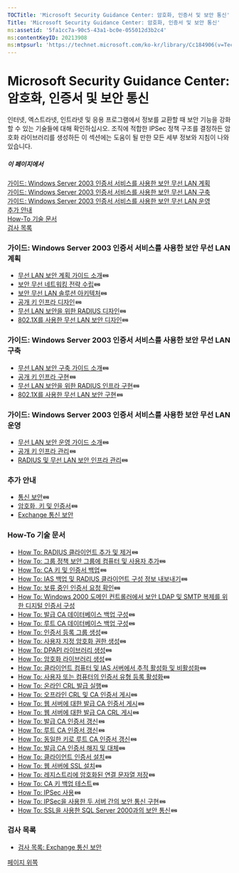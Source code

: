 ```yaml
---
TOCTitle: 'Microsoft Security Guidance Center: 암호화, 인증서 및 보안 통신'
Title: 'Microsoft Security Guidance Center: 암호화, 인증서 및 보안 통신'
ms:assetid: '5fa1cc7a-90c5-43a1-bc0e-055012d3b2c4'
ms:contentKeyID: 20213908
ms:mtpsurl: 'https://technet.microsoft.com/ko-kr/library/Cc184906(v=TechNet.10)'
---
```


Microsoft Security Guidance Center: 암호화, 인증서 및 보안 통신
===============================================================

인터넷, 엑스트라넷, 인트라넷 및 응용 프로그램에서 정보를 교환할 때 보안 기능을 강화할 수 있는 기술들에 대해 확인하십시오. 조직에 적합한 IPSec 정책 구조를 결정하든 암호화 라이브러리를 생성하든 이 섹션에는 도움이 될 만한 모든 세부 정보와 지침이 나와 있습니다.

##### 이 페이지에서

[](#e3)[가이드: Windows Server 2003 인증서 서비스를 사용한 보안 무선 LAN 계획](#e3)  
[](#epc)[가이드: Windows Server 2003 인증서 서비스를 사용한 보안 무선 LAN 구축](#epc)  
[](#esd)[가이드: Windows Server 2003 인증서 서비스를 사용한 보안 무선 LAN 운영](#esd)  
[](#eoe)[추가 안내](#eoe)  
[](#ehf)[How-To 기술 문서](#ehf)  
[](#ereac)[검사 목록](#ereac)

### 가이드: Windows Server 2003 인증서 서비스를 사용한 보안 무선 LAN 계획

-   [무선 LAN 보안 계획 가이드 소개](https://www.microsoft.com/technet/security/guidance/secmod167.mspx)![](images/Cc184906.tous(ko-kr,TechNet.10).gif)
-   [보안 무선 네트워킹 전략 수립](https://www.microsoft.com/technet/security/guidance/secmod168.mspx)![](images/Cc184906.tous(ko-kr,TechNet.10).gif)
-   [보안 무선 LAN 솔루션 아키텍처](https://www.microsoft.com/technet/security/guidance/secmod169.mspx)![](images/Cc184906.tous(ko-kr,TechNet.10).gif)
-   [공개 키 인프라 디자인](https://www.microsoft.com/technet/security/guidance/secmod170.mspx)![](images/Cc184906.tous(ko-kr,TechNet.10).gif)
-   [무선 LAN 보안을 위한 RADIUS 디자인](https://www.microsoft.com/technet/security/guidance/secmod171.mspx)![](images/Cc184906.tous(ko-kr,TechNet.10).gif)
-   [802.1X를 사용한 무선 LAN 보안 디자인](https://www.microsoft.com/technet/security/guidance/secmod172.mspx)![](images/Cc184906.tous(ko-kr,TechNet.10).gif)

### 가이드: Windows Server 2003 인증서 서비스를 사용한 보안 무선 LAN 구축

-   [무선 LAN 보안 구축 가이드 소개](https://www.microsoft.com/technet/security/guidance/secmod160.mspx)![](images/Cc184906.tous(ko-kr,TechNet.10).gif)
-   [공개 키 인프라 구현](https://www.microsoft.com/technet/security/guidance/secmod161.mspx)![](images/Cc184906.tous(ko-kr,TechNet.10).gif)
-   [무선 LAN 보안을 위한 RADIUS 인프라 구현](https://www.microsoft.com/technet/security/guidance/secmod162.mspx)![](images/Cc184906.tous(ko-kr,TechNet.10).gif)
-   [802.1X를 사용한 무선 LAN 보안 구현](https://www.microsoft.com/technet/security/guidance/secmod163.mspx)![](images/Cc184906.tous(ko-kr,TechNet.10).gif)

### 가이드: Windows Server 2003 인증서 서비스를 사용한 보안 무선 LAN 운영

-   [무선 LAN 보안 운영 가이드 소개](https://www.microsoft.com/technet/security/guidance/secmod164.mspx)![](images/Cc184906.tous(ko-kr,TechNet.10).gif)
-   [공개 키 인프라 관리](https://www.microsoft.com/technet/security/guidance/secmod165.mspx)![](images/Cc184906.tous(ko-kr,TechNet.10).gif)
-   [RADIUS 및 무선 LAN 보안 인프라 관리](https://www.microsoft.com/technet/security/guidance/secmod166.mspx)![](images/Cc184906.tous(ko-kr,TechNet.10).gif)

### 추가 안내

-   [통신 보안](https://msdn.microsoft.com/library/default.asp?url=/library/en-us/secmod/html/secmod04.asp)![](images/Cc184906.tous(ko-kr,TechNet.10).gif)
-   [암호화, 키 및 인증서](https://msdn.microsoft.com/library/default.asp?url=/library/en-us/secmod/html/secmod39.asp)![](images/Cc184906.tous(ko-kr,TechNet.10).gif)
-   [Exchange 통신 보안](https://www.microsoft.com/korea/technet/security/guidance/secmod44.asp)

### How-To 기술 문서

-   [How To: RADIUS 클라이언트 추가 및 제거](https://www.microsoft.com/technet/security/guidance/secmod190.asp)![](images/Cc184906.tous(ko-kr,TechNet.10).gif)
-   [How To: 그룹 정책 보안 그룹에 컴퓨터 및 사용자 추가](https://www.microsoft.com/technet/security/guidance/secmod189.asp)![](images/Cc184906.tous(ko-kr,TechNet.10).gif)
-   [How To: CA 키 및 인증서 백업](https://www.microsoft.com/technet/security/guidance/secmod174.asp)![](images/Cc184906.tous(ko-kr,TechNet.10).gif)
-   [How To: IAS 백업 및 RADIUS 클라이언트 구성 정보 내보내기](https://www.microsoft.com/technet/security/guidance/secmod191.asp)![](images/Cc184906.tous(ko-kr,TechNet.10).gif)
-   [How To: 보류 중인 인증서 요청 확인](https://www.microsoft.com/technet/security/guidance/secmod175.asp)![](images/Cc184906.tous(ko-kr,TechNet.10).gif)
-   [How To: Windows 2000 도메인 컨트롤러에서 보안 LDAP 및 SMTP 복제를 위한 디지털 인증서 구성](https://www.microsoft.com/korea/technet/security/guidance/secmod154.asp)
-   [How To: 발급 CA 데이터베이스 백업 구성](https://www.microsoft.com/technet/security/guidance/secmod176.asp)![](images/Cc184906.tous(ko-kr,TechNet.10).gif)
-   [How To: 루트 CA 데이터베이스 백업 구성](https://www.microsoft.com/technet/security/guidance/secmod177.asp)![](images/Cc184906.tous(ko-kr,TechNet.10).gif)
-   [How To: 인증서 등록 그룹 생성](https://www.microsoft.com/technet/security/guidance/secmod178.asp)![](images/Cc184906.tous(ko-kr,TechNet.10).gif)
-   [How To: 사용자 지정 암호화 권한 생성](https://msdn.microsoft.com/library/default.asp?url=/library/en-us/secmod/html/secmod115.asp)![](images/Cc184906.tous(ko-kr,TechNet.10).gif)
-   [How To: DPAPI 라이브러리 생성](https://msdn.microsoft.com/library/default.asp?url=/library/en-us/secmod/html/secmod21.asp)![](images/Cc184906.tous(ko-kr,TechNet.10).gif)
-   [How To: 암호화 라이브러리 생성](https://msdn.microsoft.com/library/default.asp?url=/library/en-us/secmod/html/secmod24.asp)![](images/Cc184906.tous(ko-kr,TechNet.10).gif)
-   [How To: 클라이언트 컴퓨터 및 IAS 서버에서 추적 활성화 및 비활성화](https://www.microsoft.com/technet/security/guidance/secmod192.asp)![](images/Cc184906.tous(ko-kr,TechNet.10).gif)
-   [How To: 사용자 또는 컴퓨터의 인증서 유형 등록 활성화](https://www.microsoft.com/technet/security/guidance/secmod179.asp)![](images/Cc184906.tous(ko-kr,TechNet.10).gif)
-   [How To: 온라인 CRL 발급 실행](https://www.microsoft.com/technet/security/guidance/secmod180.asp)![](images/Cc184906.tous(ko-kr,TechNet.10).gif)
-   [How To: 오프라인 CRL 및 CA 인증서 게시](https://www.microsoft.com/technet/security/guidance/secmod181.asp)![](images/Cc184906.tous(ko-kr,TechNet.10).gif)
-   [How To: 웹 서버에 대한 발급 CA 인증서 게시](https://www.microsoft.com/technet/security/guidance/secmod182.asp)![](images/Cc184906.tous(ko-kr,TechNet.10).gif)
-   [How To: 웹 서버에 대한 발급 CA CRL 게시](https://www.microsoft.com/technet/security/guidance/secmod183.asp)![](images/Cc184906.tous(ko-kr,TechNet.10).gif)
-   [How To: 발급 CA 인증서 갱신](https://www.microsoft.com/technet/security/guidance/secmod184.asp)![](images/Cc184906.tous(ko-kr,TechNet.10).gif)
-   [How To: 루트 CA 인증서 갱신](https://www.microsoft.com/technet/security/guidance/secmod185.asp)![](images/Cc184906.tous(ko-kr,TechNet.10).gif)
-   [How To: 동일한 키로 루트 CA 인증서 갱신](https://www.microsoft.com/technet/security/guidance/secmod188.asp)![](images/Cc184906.tous(ko-kr,TechNet.10).gif)
-   [How To: 발급 CA 인증서 해지 및 대체](https://www.microsoft.com/technet/security/guidance/secmod187.asp)![](images/Cc184906.tous(ko-kr,TechNet.10).gif)
-   [How To: 클라이언트 인증서 설치](https://msdn.microsoft.com/library/default.asp?url=/library/en-us/secmod/html/secmod31.asp)![](images/Cc184906.tous(ko-kr,TechNet.10).gif)
-   [How To: 웹 서버에 SSL 설치](https://msdn.microsoft.com/library/default.asp?url=/library/en-us/secmod/html/secmod30.asp)![](images/Cc184906.tous(ko-kr,TechNet.10).gif)
-   [How To: 레지스트리에 암호화된 연결 문자열 저장](https://msdn.microsoft.com/library/default.asp?url=/library/en-us/secmod/html/secmod25.asp)![](images/Cc184906.tous(ko-kr,TechNet.10).gif)
-   [How To: CA 키 백업 테스트](https://www.microsoft.com/technet/security/guidance/secmod186.asp)![](images/Cc184906.tous(ko-kr,TechNet.10).gif)
-   [How To: IPSec 사용](https://msdn.microsoft.com/library/default.asp?url=/library/en-us/secmod/html/secmod111.asp)![](images/Cc184906.tous(ko-kr,TechNet.10).gif)
-   [How To: IPSec을 사용한 두 서버 간의 보안 통신 구현](https://msdn.microsoft.com/library/default.asp?url=/library/en-us/secmod/html/secmod32.asp)![](images/Cc184906.tous(ko-kr,TechNet.10).gif)
-   [How To: SSL을 사용한 SQL Server 2000과의 보안 통신](https://msdn.microsoft.com/library/default.asp?url=/library/en-us/secmod/html/secmod33.asp)![](images/Cc184906.tous(ko-kr,TechNet.10).gif)

### 검사 목록

-   [검사 목록: Exchange 통신 보안](https://www.microsoft.com/korea/technet/security/guidance/secmod47.asp)

[](#mainsection)[페이지 위쪽](#mainsection)
